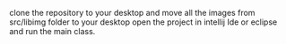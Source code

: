 clone the repository to your desktop
and move all the images from src/libimg folder to your desktop
open the project in intellij Ide or eclipse and run the main class.
